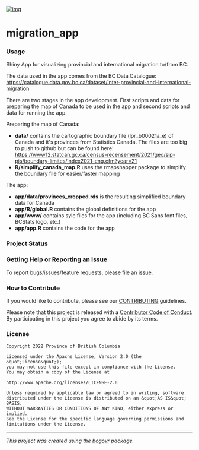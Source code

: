 [![img](https://img.shields.io/badge/Lifecycle-Maturing-007EC6)](https://github.com/bcgov/repomountie/blob/master/doc/lifecycle-badges.md)

migration_app
============================

### Usage

Shiny App for visualizing provincial and international migration to/from BC.

The data used in the app comes from the BC Data Catalogue: https://catalogue.data.gov.bc.ca/dataset/inter-provincial-and-international-migration

There are two stages in the app development. First scripts and data for preparing the map of Canada to be used in the app and second scripts and data for running the app.

Preparing the map of Canada:

- **data/** contains the cartographic boundary file (lpr_b00021a_e) of Canada and it's provinces from Statistics Canada. The files are too big to push to github but can be found here: https://www12.statcan.gc.ca/census-recensement/2021/geo/sip-pis/boundary-limites/index2021-eng.cfm?year=21
- **R/simplify_canada_map.R** uses the rmapshapper package to simplify the boundary file for easier/faster mapping

The app:

- **app/data/provinces_cropped.rds** is the resulting simplified boundary data for Canada
- **app/R/global.R** contains the global definitions for the app
- **app/www/** contains syle files for the app (including BC Sans font files, BCStats logo, etc.)
- **app/app.R** contains the code for the app


### Project Status

### Getting Help or Reporting an Issue

To report bugs/issues/feature requests, please file an [issue](https://github.com/bcgov/migration_app/issues/).

### How to Contribute

If you would like to contribute, please see our [CONTRIBUTING](CONTRIBUTING.md) guidelines.

Please note that this project is released with a [Contributor Code of Conduct](CODE_OF_CONDUCT.md). By participating in this project you agree to abide by its terms.

### License

```
Copyright 2022 Province of British Columbia

Licensed under the Apache License, Version 2.0 (the &quot;License&quot;);
you may not use this file except in compliance with the License.
You may obtain a copy of the License at

http://www.apache.org/licenses/LICENSE-2.0

Unless required by applicable law or agreed to in writing, software distributed under the License is distributed on an &quot;AS IS&quot; BASIS,
WITHOUT WARRANTIES OR CONDITIONS OF ANY KIND, either express or implied.
See the License for the specific language governing permissions and limitations under the License.
```
---
*This project was created using the [bcgovr](https://github.com/bcgov/bcgovr) package.* 
